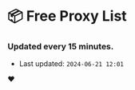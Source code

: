 # :package: Free Proxy List
### Updated every 15 minutes.

- Last updated: `2024-06-21 12:01`

:heart:
